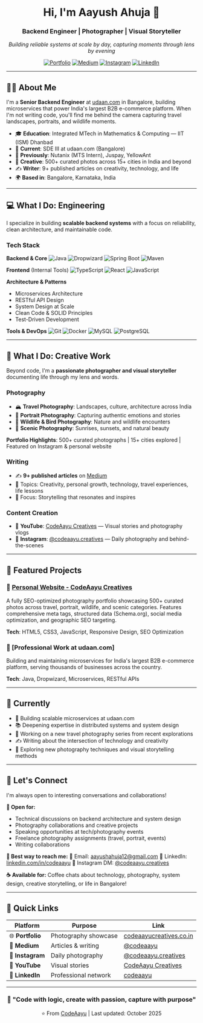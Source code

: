 <!-- Header Banner -->
<div align="center">

  <!-- You can replace this with a custom banner image combining code + photography -->
  <!-- <img src="https://your-custom-banner-url.jpg" alt="CodeAayu Banner" width="100%"> -->

  # Hi, I'm Aayush Ahuja 👋
  ### Backend Engineer | Photographer | Visual Storyteller

  *Building reliable systems at scale by day, capturing moments through lens by evening*

  [![Portfolio](https://img.shields.io/badge/Portfolio-codeaayucreatives.co.in-6366f1?style=for-the-badge&logo=google-chrome&logoColor=white)](https://codeaayucreatives.co.in)
  [![Medium](https://img.shields.io/badge/Medium-@codeaayu-000000?style=for-the-badge&logo=medium&logoColor=white)](https://medium.com/@codeaayu)
  [![Instagram](https://img.shields.io/badge/Instagram-@codeaayu.creatives-E4405F?style=for-the-badge&logo=instagram&logoColor=white)](https://instagram.com/codeaayu.creatives)
  [![LinkedIn](https://img.shields.io/badge/LinkedIn-codeaayu-0077B5?style=for-the-badge&logo=linkedin&logoColor=white)](https://www.linkedin.com/in/codeaayu)

</div>

---

## 👨‍💻 About Me

I'm a **Senior Backend Engineer** at [udaan.com](https://udaan.com) in Bangalore, building microservices that power India's largest B2B e-commerce platform. When I'm not writing code, you'll find me behind the camera capturing travel landscapes, portraits, and wildlife moments.

- 🎓 **Education**: Integrated MTech in Mathematics & Computing — IIT (ISM) Dhanbad
- 💼 **Current**: SDE III at udaan.com (Bangalore)
- 🔭 **Previously**: Nutanix (MTS Intern), Juspay, YellowAnt
- 📸 **Creative**: 500+ curated photos across 15+ cities in India and beyond
- ✍️ **Writer**: 9+ published articles on creativity, technology, and life
- 🌍 **Based in**: Bangalore, Karnataka, India

---

## 💻 What I Do: Engineering

I specialize in building **scalable backend systems** with a focus on reliability, clean architecture, and maintainable code.

### Tech Stack

**Backend & Core**
![Java](https://img.shields.io/badge/Java-ED8B00?style=flat-square&logo=openjdk&logoColor=white)
![Dropwizard](https://img.shields.io/badge/Dropwizard-000000?style=flat-square&logo=java&logoColor=white)
![Spring Boot](https://img.shields.io/badge/Spring_Boot-6DB33F?style=flat-square&logo=spring-boot&logoColor=white)
![Maven](https://img.shields.io/badge/Maven-C71A36?style=flat-square&logo=apache-maven&logoColor=white)

**Frontend** (Internal Tools)
![TypeScript](https://img.shields.io/badge/TypeScript-3178C6?style=flat-square&logo=typescript&logoColor=white)
![React](https://img.shields.io/badge/React-20232A?style=flat-square&logo=react&logoColor=61DAFB)
![JavaScript](https://img.shields.io/badge/JavaScript-F7DF1E?style=flat-square&logo=javascript&logoColor=black)

**Architecture & Patterns**
- Microservices Architecture
- RESTful API Design
- System Design at Scale
- Clean Code & SOLID Principles
- Test-Driven Development

**Tools & DevOps**
![Git](https://img.shields.io/badge/Git-F05032?style=flat-square&logo=git&logoColor=white)
![Docker](https://img.shields.io/badge/Docker-2496ED?style=flat-square&logo=docker&logoColor=white)
![MySQL](https://img.shields.io/badge/MySQL-4479A1?style=flat-square&logo=mysql&logoColor=white)
![PostgreSQL](https://img.shields.io/badge/PostgreSQL-316192?style=flat-square&logo=postgresql&logoColor=white)

---

## 📸 What I Do: Creative Work

Beyond code, I'm a **passionate photographer and visual storyteller** documenting life through my lens and words.

### Photography
- 🏔️ **Travel Photography**: Landscapes, culture, architecture across India
- 👤 **Portrait Photography**: Capturing authentic emotions and stories
- 🦅 **Wildlife & Bird Photography**: Nature and wildlife encounters
- 🌅 **Scenic Photography**: Sunrises, sunsets, and natural beauty

**Portfolio Highlights**: 500+ curated photographs | 15+ cities explored | Featured on Instagram & personal website

### Writing
- ✍️ **9+ published articles** on [Medium](https://medium.com/@codeaayu)
- 📝 Topics: Creativity, personal growth, technology, travel experiences, life lessons
- 🎯 Focus: Storytelling that resonates and inspires

### Content Creation
- 🎥 **YouTube**: [CodeAayu Creatives](https://www.youtube.com/@CodeAayuCreatives) — Visual stories and photography vlogs
- 📱 **Instagram**: [@codeaayu.creatives](https://instagram.com/codeaayu.creatives) — Daily photography and behind-the-scenes

---

## 🚀 Featured Projects

### 📸 [Personal Website - CodeAayu Creatives](https://codeaayucreatives.co.in)
A fully SEO-optimized photography portfolio showcasing 500+ curated photos across travel, portrait, wildlife, and scenic categories. Features comprehensive meta tags, structured data (Schema.org), social media optimization, and geographic SEO targeting.

**Tech**: HTML5, CSS3, JavaScript, Responsive Design, SEO Optimization

### 🔨 [Professional Work at udaan.com]
Building and maintaining microservices for India's largest B2B e-commerce platform, serving thousands of businesses across the country.

**Tech**: Java, Dropwizard, Microservices, RESTful APIs

---

## 🎯 Currently

- 🔨 Building scalable microservices at udaan.com
- 📚 Deepening expertise in distributed systems and system design
- 📸 Working on a new travel photography series from recent explorations
- ✍️ Writing about the intersection of technology and creativity
- 🌱 Exploring new photography techniques and visual storytelling methods

---

## 🤝 Let's Connect

I'm always open to interesting conversations and collaborations!

**💼 Open for:**
- Technical discussions on backend architecture and system design
- Photography collaborations and creative projects
- Speaking opportunities at tech/photography events
- Freelance photography assignments (travel, portrait, events)
- Writing collaborations

**📧 Best way to reach me:**
📮 Email: [aayushahuja12@gmail.com](mailto:aayushahuja12@gmail.com)
💼 LinkedIn: [linkedin.com/in/codeaayu](https://www.linkedin.com/in/codeaayu)
📸 Instagram DM: [@codeaayu.creatives](https://instagram.com/codeaayu.creatives)

**☕ Available for:**
Coffee chats about technology, photography, system design, creative storytelling, or life in Bangalore!

---

## 📌 Quick Links

| Platform | Purpose | Link |
|----------|---------|------|
| 🌐 **Portfolio** | Photography showcase | [codeaayucreatives.co.in](https://codeaayucreatives.co.in) |
| 📝 **Medium** | Articles & writing | [@codeaayu](https://medium.com/@codeaayu) |
| 📸 **Instagram** | Daily photography | [@codeaayu.creatives](https://instagram.com/codeaayu.creatives) |
| 🎥 **YouTube** | Visual stories | [CodeAayu Creatives](https://www.youtube.com/@CodeAayuCreatives) |
| 💼 **LinkedIn** | Professional network | [codeaayu](https://www.linkedin.com/in/codeaayu) |

---

<div align="center">

  ### 💭 "Code with logic, create with passion, capture with purpose"

  ⭐️ From [CodeAayu](https://github.com/CodeAayu) | Last updated: October 2025

</div>
